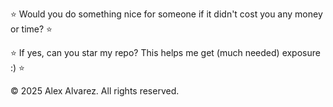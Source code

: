⭐ Would you do something nice for someone if it didn't cost you any money or time? ⭐

⭐ If yes, can you star my repo? This helps me get (much needed) exposure :) ⭐

&copy; 2025 Alex Alvarez. All rights reserved.